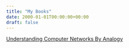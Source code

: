 ```yaml
---
title: "My Books"
date: 2000-01-01T00:00:00+00:00
draft: false
---
```


[Understanding Computer Networks By Analogy](../posts/understanding-computer-networks-by-analogy.md)